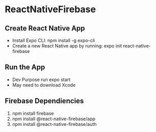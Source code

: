 # ReactNativeFirebase

## Create React Native App
- Install Expo CLI: npm install -g expo-cli
- Create a new React Native app by running: expo init react-native-firebase

## Run the App
- Dev Purpose run expo start
- May need to download Xcode


## Firebase Dependiencies
1. npm install firebase
2. npm install @react-native-firebase/app
3. npm install @react-native-firebase/auth